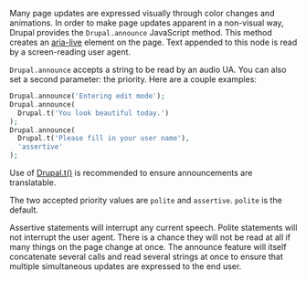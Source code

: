 Many page updates are expressed visually through color changes and animations. In order to make page updates apparent in a non-visual way, Drupal provides the `Drupal.announce` JavaScript method. This method creates an [aria\-live](https://www.w3.org/TR/wai-aria-1.1/#aria-live "W3C documentation for ARIA Live") element on the page. Text appended to this node is read by a screen-reading user agent.

`Drupal.announce` accepts a string to be read by an audio UA. You can also set a second parameter: the priority. Here are a couple examples:

```php
Drupal.announce('Entering edit mode');
Drupal.announce(
  Drupal.t('You look beautiful today.')
);
Drupal.announce(
  Drupal.t('Please fill in your user name'),
  'assertive'
);

```

Use of [Drupal.t()](https://www.drupal.org/node/323109) is recommended to ensure announcements are translatable.

The two accepted priority values are `polite` and `assertive`. `polite` is the default.

Assertive statements will interrupt any current speech. Polite statements will not interrupt the user agent. There is a chance they will not be read at all if many things on the page change at once. The announce feature will itself concatenate several calls and read several strings at once to ensure that multiple simultaneous updates are expressed to the end user.